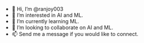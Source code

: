 - 👋 Hi, I’m @ranjoy003
- 👀 I’m interested in AI and ML.
- 🌱 I’m currently learning ML.
- 💞️ I’m looking to collaborate on AI and ML.
- 📫 Send me a message if you would like to connect.


